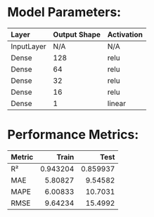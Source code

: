 # Model Parameters:
| Layer      | Output Shape   | Activation   |
|:-----------|:---------------|:-------------|
| InputLayer | N/A            | N/A          |
| Dense      | 128            | relu         |
| Dense      | 64             | relu         |
| Dense      | 32             | relu         |
| Dense      | 16             | relu         |
| Dense      | 1              | linear       |

# Performance Metrics:
| Metric   |    Train |      Test |
|:---------|---------:|----------:|
| R²       | 0.943204 |  0.859937 |
| MAE      | 5.80827  |  9.54582  |
| MAPE     | 6.00833  | 10.7031   |
| RMSE     | 9.64234  | 15.4992   |